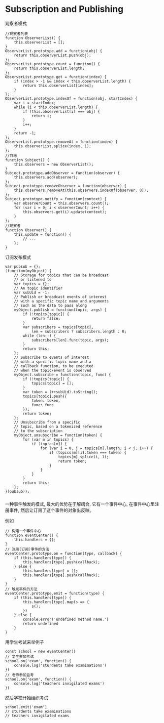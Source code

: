 # Subscription and Publishing

    
观察者模式

```
//观察者列表
function ObserverList() {
    this.observerList = []; 
}
ObserverList.prototype.add = function(obj) {
    return this.observerList.push(obj); 
}; 
ObserverList.prototype.count = function() {
    return this.observerList.length; 
}; 
ObserverList.prototype.get = function(index) {
    if (index > -1 && index < this.observerList.length) {
        return this.observerList[index]; 
    }
}; 
ObserverList.prototype.indexOf = function(obj, startIndex) {
    var i = startIndex; 
    while (i < this.observerList.length) {
        if (this.observerList[i] === obj) {
            return i; 
        }
        i++; 
    }
    return -1; 
}; 
ObserverList.prototype.removeAt = function(index) {
    this.observerList.splice(index, 1); 
}; 
//目标
function Subject() {
    this.observers = new ObserverList(); 
}
Subject.prototype.addObserver = function(observer) {
    this.observers.add(observer); 
}; 
Subject.prototype.removeObserver = function(observer) {
    this.observers.removeAt(this.observers.indexOf(observer, 0)); 
}; 
Subject.prototype.notify = function(context) {
    var observerCount = this.observers.count(); 
    for (var i = 0; i < observerCount; i++) {
        this.observers.get(i).update(context); 
    }
}; 
//观察者
function Observer() {
    this.update = function() {
        // ...
    }; 
}
```

订阅发布模式

```
var pubsub = {}; 
(function(myObject) {
    // Storage for topics that can be broadcast
    // or listened to
    var topics = {}; 
    // An topic identifier
    var subUid = -1; 
    // Publish or broadcast events of interest
    // with a specific topic name and arguments
    // such as the data to pass along
    myObject.publish = function(topic, args) {
        if (!topics[topic]) {
            return false; 
        }
        var subscribers = topics[topic], 
            len = subscribers ? subscribers.length : 0; 
        while (len--) {
            subscribers[len].func(topic, args); 
        }
        return this; 
    }; 
    // Subscribe to events of interest
    // with a specific topic name and a
    // callback function, to be executed
    // when the topic/event is observed
    myObject.subscribe = function(topic, func) {
        if (!topics[topic]) {
            topics[topic] = []; 
        }
        var token = (++subUid).toString(); 
        topics[topic].push({
            token: token, 
            func: func
        }); 
        return token; 
    }; 
    // Unsubscribe from a specific
    // topic, based on a tokenized reference
    // to the subscription
    myObject.unsubscribe = function(token) {
        for (var m in topics) {
            if (topics[m]) {
                for (var i = 0, j = topics[m].length; i < j; i++) {
                    if (topics[m][i].token === token) {
                        topics[m].splice(i, 1); 
                        return token; 
                    }
                }
            }
        }
        return this; 
    }; 
}(pubsub)); 
```

### 

一种事件触发的模式, 最大的优势在于解耦合, 它有一个事件中心, 在事件中心里注册事件, 然后让订阅了这个事件的对象出反映。 

例如

    // 构建一个事件中心
    function eventCenter() {
        this.handlers = {}; 
    }
    // 注册(订阅)事件的方法
    eventCenter.prototype.on = function(type, callback) {
        if (this.handlers[type]) {
            this.handlers[type].push(callback); 
        } else {
            this.handlers[type] = []; 
            this.handlers[type].push(callback); 
        }
    }
    // 触发事件的方法
    eventCenter.prototype.emit = function(type) {
        if (this.handlers[type]) {
            this.handlers[type].map(s => {
                s(); 
            })
        } else {
            console.error('undefined method name.')
            return undefined
        }
    }

用学生考试来举例子

    const school = new eventCenter()
    // 学生参加考试
    school.on('exam', function() {
        console.log('sturdents take examinations')
    })
    // 老师参加监考
    school.on('exam', function() {
        console.log('teachers invigilated exams')
    })

    
然后学校开始组织考试

    school.emit('exam')
    // sturdents take examinations
    // teachers invigilated exams

